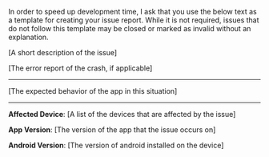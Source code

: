In order to speed up development time, I ask that you use the below text as a template for creating your issue report. While it is not required, issues that do not follow this template may be closed or marked as invalid without an explanation.

[A short description of the issue]

[The error report of the crash, if applicable]

---

[The expected behavior of the app in this situation]

---

**Affected Device**: [A list of the devices that are affected by the issue]

**App Version**: [The version of the app that the issue occurs on]

**Android Version**: [The version of android installed on the device]
